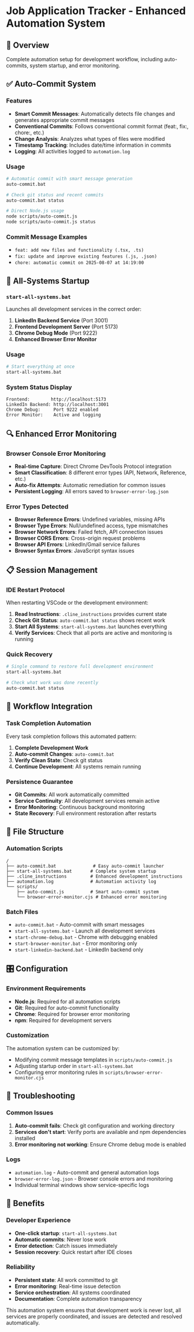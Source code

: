# Job Application Tracker - Enhanced Automation System

## 🎯 Overview
Complete automation setup for development workflow, including auto-commits, system startup, and error monitoring.

## ✅ Auto-Commit System

### Features
- **Smart Commit Messages**: Automatically detects file changes and generates appropriate commit messages
- **Conventional Commits**: Follows conventional commit format (feat:, fix:, chore:, etc.)
- **Change Analysis**: Analyzes what types of files were modified
- **Timestamp Tracking**: Includes date/time information in commits
- **Logging**: All activities logged to `automation.log`

### Usage
```bash
# Automatic commit with smart message generation
auto-commit.bat

# Check git status and recent commits
auto-commit.bat status

# Direct Node.js usage
node scripts/auto-commit.js
node scripts/auto-commit.js status
```

### Commit Message Examples
- `feat: add new files and functionality (.tsx, .ts)`
- `fix: update and improve existing features (.js, .json)`
- `chore: automatic commit on 2025-08-07 at 14:19:00`

## 🚀 All-Systems Startup

### `start-all-systems.bat`
Launches all development services in the correct order:

1. **LinkedIn Backend Service** (Port 3001)
2. **Frontend Development Server** (Port 5173)
3. **Chrome Debug Mode** (Port 9222)
4. **Enhanced Browser Error Monitor**

### Usage
```bash
# Start everything at once
start-all-systems.bat
```

### System Status Display
```
Frontend:        http://localhost:5173
LinkedIn Backend: http://localhost:3001
Chrome Debug:     Port 9222 enabled
Error Monitor:    Active and logging
```

## 🔍 Enhanced Error Monitoring

### Browser Console Error Monitoring
- **Real-time Capture**: Direct Chrome DevTools Protocol integration
- **Smart Classification**: 8 different error types (API, Network, Reference, etc.)
- **Auto-fix Attempts**: Automatic remediation for common issues
- **Persistent Logging**: All errors saved to `browser-error-log.json`

### Error Types Detected
- **Browser Reference Errors**: Undefined variables, missing APIs
- **Browser Type Errors**: Null/undefined access, type mismatches
- **Browser Network Errors**: Failed fetch, API connection issues
- **Browser CORS Errors**: Cross-origin request problems
- **Browser API Errors**: LinkedIn/Gmail service failures
- **Browser Syntax Errors**: JavaScript syntax issues

## 📋 Session Management

### IDE Restart Protocol
When restarting VSCode or the development environment:

1. **Read Instructions**: `.cline_instructions` provides current state
2. **Check Git Status**: `auto-commit.bat status` shows recent work
3. **Start All Systems**: `start-all-systems.bat` launches everything
4. **Verify Services**: Check that all ports are active and monitoring is running

### Quick Recovery
```bash
# Single command to restore full development environment
start-all-systems.bat

# Check what work was done recently
auto-commit.bat status
```

## 🔄 Workflow Integration

### Task Completion Automation
Every task completion follows this automated pattern:

1. **Complete Development Work**
2. **Auto-commit Changes**: `auto-commit.bat`
3. **Verify Clean State**: Check git status
4. **Continue Development**: All systems remain running

### Persistence Guarantee
- **Git Commits**: All work automatically committed
- **Service Continuity**: All development services remain active
- **Error Monitoring**: Continuous background monitoring
- **State Recovery**: Full environment restoration after restarts

## 📁 File Structure

### Automation Scripts
```
/
├── auto-commit.bat              # Easy auto-commit launcher
├── start-all-systems.bat       # Complete system startup
├── .cline_instructions         # Enhanced development instructions
├── automation.log              # Automation activity log
└── scripts/
    ├── auto-commit.js          # Smart auto-commit system
    └── browser-error-monitor.cjs # Enhanced error monitoring
```

### Batch Files
- `auto-commit.bat` - Auto-commit with smart messages
- `start-all-systems.bat` - Launch all development services
- `start-chrome-debug.bat` - Chrome with debugging enabled
- `start-browser-monitor.bat` - Error monitoring only
- `start-linkedin-backend.bat` - LinkedIn backend only

## 🎛️ Configuration

### Environment Requirements
- **Node.js**: Required for all automation scripts
- **Git**: Required for auto-commit functionality
- **Chrome**: Required for browser error monitoring
- **npm**: Required for development servers

### Customization
The automation system can be customized by:
- Modifying commit message templates in `scripts/auto-commit.js`
- Adjusting startup order in `start-all-systems.bat`
- Configuring error monitoring rules in `scripts/browser-error-monitor.cjs`

## 🔧 Troubleshooting

### Common Issues
1. **Auto-commit fails**: Check git configuration and working directory
2. **Services don't start**: Verify ports are available and npm dependencies installed
3. **Error monitoring not working**: Ensure Chrome debug mode is enabled

### Logs
- `automation.log` - Auto-commit and general automation logs
- `browser-error-log.json` - Browser console errors and monitoring
- Individual terminal windows show service-specific logs

## 🎯 Benefits

### Developer Experience
- **One-click startup**: `start-all-systems.bat`
- **Automatic commits**: Never lose work
- **Error detection**: Catch issues immediately
- **Session recovery**: Quick restart after IDE closes

### Reliability
- **Persistent state**: All work committed to git
- **Error monitoring**: Real-time issue detection
- **Service orchestration**: All systems coordinated
- **Documentation**: Complete automation transparency

This automation system ensures that development work is never lost, all services are properly coordinated, and issues are detected and resolved automatically.
